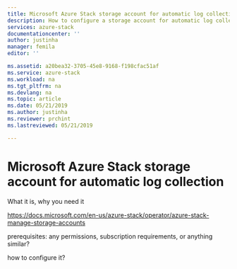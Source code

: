 ```yaml
---
title: Microsoft Azure Stack storage account for automatic log collection | Microsoft Docs
description: How to configure a storage account for automatic log collection in Azure Stack Help + Support.
services: azure-stack
documentationcenter: ''
author: justinha
manager: femila
editor: ''

ms.assetid: a20bea32-3705-45e8-9168-f198cfac51af
ms.service: azure-stack
ms.workload: na
ms.tgt_pltfrm: na
ms.devlang: na
ms.topic: article
ms.date: 05/21/2019
ms.author: justinha
ms.reviewer: prchint
ms.lastreviewed: 05/21/2019

---
```

# Microsoft Azure Stack storage account for automatic log collection

What it is, why you need it

https://docs.microsoft.com/en-us/azure-stack/operator/azure-stack-manage-storage-accounts 

prerequisites: any permissions, subscription requirements, or anything similar?

how to configure it?